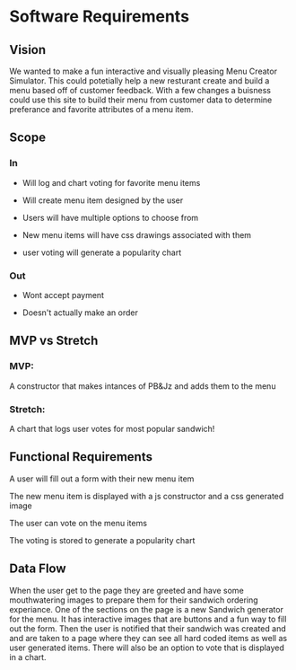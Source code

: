 # Software Requirements

## Vision

We wanted to make a fun interactive and visually pleasing Menu Creator Simulator. This could potetially help a new resturant create and build a menu based off of customer feedback. With a few changes a buisness could use this site to build their menu from customer data to determine preferance and favorite attributes of a menu item.

## Scope

### In

- Will log and chart voting for favorite menu items

- Will create menu item designed by the user

- Users will have multiple options to choose from

- New menu items will have css drawings associated with them

- user voting will generate a popularity chart

### Out

- Wont accept payment

- Doesn't actually make an order

## MVP vs Stretch

### MVP:

A constructor that makes intances of PB&Jz and adds them to the menu

### Stretch:

A chart that logs user votes for most popular sandwich!

## Functional Requirements

A user will fill out a form with their new menu item

The new menu item is displayed with a js constructor and a css generated image

The user can vote on the menu items

The voting is stored to generate a popularity chart

## Data Flow

When the user get to the page they are greeted and have some mouthwatering images to prepare them for their sandwich ordering experiance. One of the sections on the page is a new Sandwich generator for the menu. It has interactive images that are buttons and a fun way to fill out the form. Then the user is notified that their sandwich was created and and are taken to a page where they can see all hard coded items as well as user generated items. There will also be an option to vote that is displayed in a chart.
